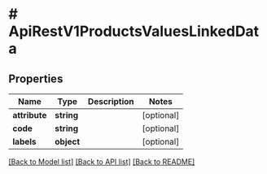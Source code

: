 # # ApiRestV1ProductsValuesLinkedData

## Properties

Name | Type | Description | Notes
------------ | ------------- | ------------- | -------------
**attribute** | **string** |  | [optional]
**code** | **string** |  | [optional]
**labels** | **object** |  | [optional]

[[Back to Model list]](../../README.md#models) [[Back to API list]](../../README.md#endpoints) [[Back to README]](../../README.md)
